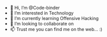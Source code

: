 - 👋 Hi, I’m @Code-binder
- 👀 I’m interested in Technology
- 🌱 I’m currently learning Offensive Hacking
- 💞️ I’m looking to collaborate on 
- 📫 Trust me you can find me on the web... :)

<!---
Code-binder/Code-binder is a ✨ special ✨ repository because its `README.md` (this file) appears on your GitHub profile.
You can click the Preview link to take a look at your changes.
--->
